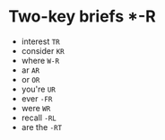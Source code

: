 # Two-key briefs *-R

* interest `TR`
* consider `KR`
* where `W-R`
* ar `AR`
* or `OR`
* you're `UR`
* ever `-FR`
* were `WR`
* recall `-RL`
* are the `-RT`
